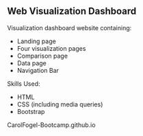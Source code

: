 ## Web Visualization Dashboard
Visualization dashboard website containing:
* Landing page
*	Four visualization pages
*	Comparison page
*	Data page
*	Navigation Bar

Skills Used:
*	HTML
*	CSS (including media queries)
*	Bootstrap

CarolFogel-Bootcamp.github.io
